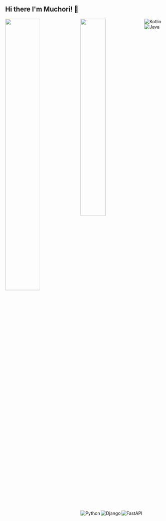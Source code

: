 ## Hi there I'm Muchori! 👋

<img align="left" width="47%" src="https://github-readme-stats.vercel.app/api?username=Muchori&show_icons=true&theme=radical"/>
<img align="left" width="40%" src="https://github-readme-stats.vercel.app/api/top-langs/?username=Muchori&layout=compact"/>


<img  />
<img align="left" alt="Kotlin" src="https://img.shields.io/badge/kotlin-%230095D5.svg?style=for-the-badge&logo=kotlin&logoColor=white"/>
<img align="left"  alt="Java" src="https://img.shields.io/badge/java-%23ED8B00.svg?style=for-the-badge&logo=java&logoColor=white"/>
<img align="left"  alt="Python" src="https://img.shields.io/badge/python-3670A0?style=for-the-badge&logo=python&logoColor=ffdd54"/>
<img align="left"  alt="Django" src="https://img.shields.io/badge/django-%23092E20.svg?style=for-the-badge&logo=django&logoColor=white" />
<img alt="FastAPI" src="https://img.shields.io/badge/FastAPI-005571?style=for-the-badge&logo=fastapi"/>

